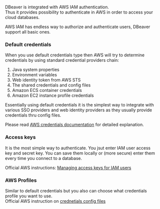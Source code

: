 DBeaver is integrated with AWS IAM authentication.  
Thus it provides possibility to authenticate in AWS in order to access your cloud databases.  

AWS IAM has endless way to authorize and authenticate users, DBeaver support all basic ones.

### Default credentials

When you use default credentials type then AWS will try to determine credentials by using standard credential providers chain:

1. Java system properties
1. Environment variables
1. Web identity token from AWS STS
1. The shared credentials and config files
1. Amazon ECS container credentials
1. Amazon EC2 instance profile credentials

Essentially using default credentials it is the simplest way to integrate with various SSO providers and web identity providers as they usually provide credentials thru config files.

Please read [AWS credentials documentation](https://docs.aws.amazon.com/sdk-for-java/latest/developer-guide/credentials.html) for detailed explanation.  

### Access keys

It is the most simple way to authenticate. You jsut enter IAM user access key and secret key. You can save them locally or (more secure) enter them every time you connect to a database.

Official AWS instructions: [Managing access keys for IAM users](https://docs.aws.amazon.com/IAM/latest/UserGuide/id_credentials_access-keys.html)

### AWS Profiles

Similar to default credentials but you also can choose what credentials profile you want to use.  
Official AWS instruction on [crednetials config files](https://docs.aws.amazon.com/credref/latest/refdocs/creds-config-files.html)
